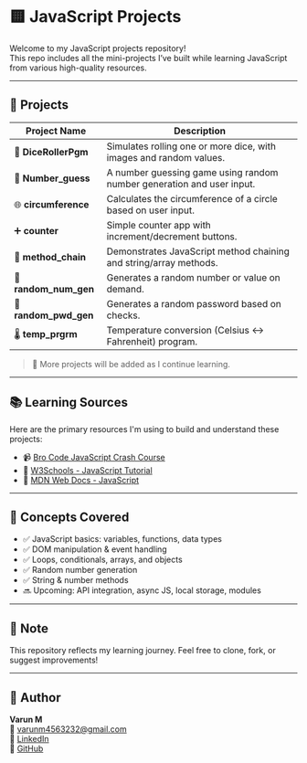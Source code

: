 # 🟨 JavaScript Projects

Welcome to my JavaScript projects repository!  
This repo includes all the mini-projects I’ve built while learning JavaScript from various high-quality resources.

---

## 📁 Projects

| Project Name        | Description |
|---------------------|-------------|
| 🎲 **DiceRollerPgm**   | Simulates rolling one or more dice, with images and random values. |
| 🔢 **Number_guess**    | A number guessing game using random number generation and user input. |
| 🌐 **circumference**   | Calculates the circumference of a circle based on user input. |
| ➕ **counter**         | Simple counter app with increment/decrement buttons. |
| 🔗 **method_chain**    | Demonstrates JavaScript method chaining and string/array methods. |
| 🔢 **random_num_gen**      | Generates a random number or value on demand. |
| 🔡 **random_pwd_gen**      | Generates a random password based on checks. |
| 🌡️ **temp_prgrm**      | Temperature conversion (Celsius ↔ Fahrenheit) program. |

> 📌 More projects will be added as I continue learning.

---

## 📚 Learning Sources

Here are the primary resources I'm using to build and understand these projects:

- 📹 [Bro Code JavaScript Crash Course](https://www.youtube.com/watch?v=lfmg-EJ8gm4)
- 📘 [W3Schools - JavaScript Tutorial](https://www.w3schools.com/js/default.asp)
- 📘 [MDN Web Docs - JavaScript](https://developer.mozilla.org/en-US/docs/Web/JavaScript)

---

## 🧠 Concepts Covered

- ✅ JavaScript basics: variables, functions, data types
- ✅ DOM manipulation & event handling
- ✅ Loops, conditionals, arrays, and objects
- ✅ Random number generation
- ✅ String & number methods
- 🔜 Upcoming: API integration, async JS, local storage, modules

---

## 📌 Note

This repository reflects my learning journey. Feel free to clone, fork, or suggest improvements!

---

## 👤 Author

**Varun M**  
📧 varunm4563232@gmail.com  
🔗 [LinkedIn](https://www.linkedin.com/in/varunm02/)  
🔗 [GitHub](https://github.com/usernamemvr)
